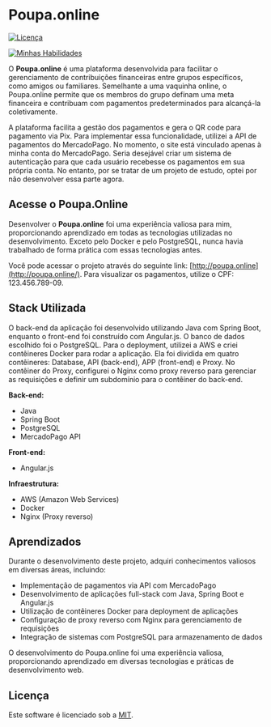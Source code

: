 # Poupa.online

[![Licença](https://img.shields.io/badge/license-MIT-green.svg?style=flat)](https://choosealicense.com/licenses/MIT/)

[![Minhas Habilidades](https://skillicons.dev/icons?i=java,spring,angular,docker,postgresql,nginx,aws
)](https://skillicons.dev)

O **Poupa.online** é uma plataforma desenvolvida para facilitar o gerenciamento de contribuições financeiras entre grupos específicos, como amigos ou familiares. Semelhante a uma vaquinha online, o Poupa.online permite que os membros do grupo definam uma meta financeira e contribuam com pagamentos predeterminados para alcançá-la coletivamente.

A plataforma facilita a gestão dos pagamentos e gera o QR code para pagamento via Pix. Para implementar essa funcionalidade, utilizei a API de pagamentos do MercadoPago. No momento, o site está vinculado apenas à minha conta do MercadoPago. Seria desejável criar um sistema de autenticação para que cada usuário recebesse os pagamentos em sua própria conta. No entanto, por se tratar de um projeto de estudo, optei por não desenvolver essa parte agora.

## Acesse o Poupa.Online

Desenvolver o **Poupa.online** foi uma experiência valiosa para mim, proporcionando aprendizado em todas as tecnologias utilizadas no desenvolvimento. Exceto pelo Docker e pelo PostgreSQL, nunca havia trabalhado de forma prática com essas tecnologias antes.

Você pode acessar o projeto através do seguinte link: [http://poupa.online](http://poupa.online/). Para visualizar os pagamentos, utilize o CPF: 123.456.789-09.

## Stack Utilizada

O back-end da aplicação foi desenvolvido utilizando Java com Spring Boot, enquanto o front-end foi construído com Angular.js. O banco de dados escolhido foi o PostgreSQL. Para o deployment, utilizei a AWS e criei contêineres Docker para rodar a aplicação. Ela foi dividida em quatro contêineres: Database, API (back-end), APP (front-end) e Proxy. No contêiner do Proxy, configurei o Nginx como proxy reverso para gerenciar as requisições e definir um subdomínio para o contêiner do back-end.

**Back-end:**
- Java
- Spring Boot
- PostgreSQL
- MercadoPago API

**Front-end:**
- Angular.js

**Infraestrutura:**
- AWS (Amazon Web Services)
- Docker
- Nginx (Proxy reverso)


## Aprendizados

Durante o desenvolvimento deste projeto, adquiri conhecimentos valiosos em diversas áreas, incluindo:

- Implementação de pagamentos via API com MercadoPago
- Desenvolvimento de aplicações full-stack com Java, Spring Boot e Angular.js
- Utilização de contêineres Docker para deployment de aplicações
- Configuração de proxy reverso com Nginx para gerenciamento de requisições
- Integração de sistemas com PostgreSQL para armazenamento de dados

O desenvolvimento do Poupa.online foi uma experiência valiosa, proporcionando aprendizado em diversas tecnologias e práticas de desenvolvimento web.


## Licença

Este software é licenciado sob a [MIT](https://choosealicense.com/licenses/mit/).

